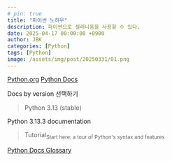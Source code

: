 ```yaml
---
# pin: true
title: "파이썬 노하우"
description: 파이썬으로 셀레니움을 사용할 수 있다.
date: 2025-04-17 00:00:00 +0900
author: JBK
categories: [Python]
tags: [Python]
image: /assets/img/post/20250331/01.png
---
```


[Python.org](https://www.python.org)
[Python Docs](https://docs.python.org/3)

Docs by version 선택하기
> Python 3.13 (stable)

Python 3.13.3 documentation
> Tutorial<sub>Start here: a tour of Python's syntax and features</sub>

[Python Docs Glossary](https://docs.python.org/3.13/glossary.html#glossary)
<!--
## 컴프리헨션(Comprehension)이란?

파이썬에서는 **컴프리헨션** 이라는 문법을 지원한다.

컴프리헨션은 패턴이 있는 `list`, `dictionary`, `set`을 보다 간결하게 작성할 수 있도록 지원한다.



### 리스트 컴프리헨션
```python
[표현식 for 항목 in 반복가능한객체 if 조건문]
```

```python
squares = [x**2 for x in range(5)]
print(squares)  # [0, 1, 4, 9, 16]
```

```python
even_squares = [x**2 for x in range(10) if x % 2 == 0]
print(even_squares)  # [0, 4, 16, 36, 64]
```

https://docs.python.org/3/tutorial/datastructures.html#list-comprehensions



### 딕셔너리 컴프리헨션
```python
{키표현식: 값표현식 for 항목 in 반복가능한객체 if 조건문}
```

```python
squares_dict = {x: x**2 for x in range(5)}
print(squares_dict)  # {0:0, 1:1, 2:4, 3:9, 4:16}
```

https://docs.python.org/3/tutorial/datastructures.html#dictionaries

### 셋 컴프리헨션
```python
unique_lengths = {len(word) for word in ["apple", "banana", "cherry", "apple"]}
print(unique_lengths)  # {5, 6}
```

https://docs.python.org/3/tutorial/datastructures.html#sets

#### 🧠 언제 쓰면 좋을까?
- 가독성 향상: 한 줄로 데이터 필터링 및 가공 가능
- 성능 최적화: 제너레이터로 메모리 절약
- 코드 간결화: 루프 + 조건 + 결과 저장을 한 줄로

#### 🛑 주의할 점
- 너무 복잡하게 만들면 오히려 가독성이 떨어집니다.
- 삼중 루프 이상의 중첩 컴프리헨션은 일반 루프로 푸는 것이 더 좋을 수 있어요.
-->
